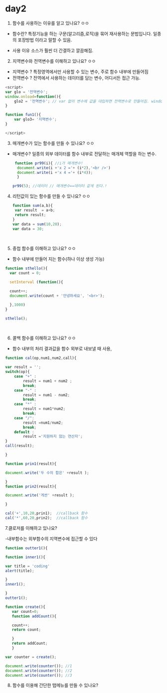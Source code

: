 <h1>day2</h1>

1. 함수를 사용하는 이유를 알고 있나요? ㅇㅇ

- 함수란?
  특정기능을 하는 구문(알고리즘,로직)을 묶어 재사용하는 문법입니다. 일종의 포장방법 이라고 말할 수 있음.

- 사용 이유
  소스가 훨씬 더 간결하고 깔끔해짐.

2. 지역변수와 전역변수를 이해하고 있나요? ㅇㅇ
- 지역변수 ? 특정영역에서만 사용할 수 있는 변수, 주로 함수 내부에 만들어짐
- 전역변수 ? 전역에서 사용하는 데이터를 담는 변수, 어디서든 접근 가능.


```javascript
<script>
var glo = '전역변수';
window.onload=function(){
	glo2 = '전역변수'; // var 없이 변수에 값을 대입하면 전역변수로 만들어짐. window.glo2='전역변수' 와 같음
}

function fun1(){
	var glo3= '지역변수';
}

</script>
```




3. 매개변수가 있는 함수를 만들 수 있나요? ㅇㅇ
- 매개변수?
  일종의 외부 데이터를 함수 내부로 전달하는 매개체 역할을 하는 변수.

  ```javascript
   function pr99(i){ //i가 매개변수!
    document.write(i +'x 2 ='+ (i*2),'<br />')
    document.write(i +'x 4 ='+ (i*4));
    }

  pr99(5); //데이터 // 매개변수==데이터 같게 된다.!
  ```


4. 리턴값이 있는 함수를 만들 수 있나요? ㅇㅇ

   ```javascript
   function sum(a,b){
   	var result  = a+b;
   	return result;
   }
   var data = sum(10,20);
   var data = 30;
   ```

   ​

5. 중첩 함수를 이해하고 있나요? ㅇㅇ
 - 함수 내부에 만들어 지는 함수(하나 이상 생성 가능)

  ```javascript
  function sthello(){
    var count = 0;

    setInterval (function(){

    count++;
    document.write(count + '안녕하세요', '<br>');

    },1000)
  }

  sthello();
  ```

  ​


6. 콜백 함수를 이해하고 있나요? ㅇㅇ
- 함수 내부의 처리 결과값을 함수 외부로 내보낼 때 사용,


```javascript
function cal(op,num1,num2,call){

var result = '';
switch(op){
	case "+" :
		result = num1 + num2 ;
		break;
	case "-" :
		result = num1 - num2;
		break;
	case "*" :
		result = num1*num2;
		break;
	case "/":
		result =num1/num2;
		break;
	default :
		result ='지원하지 않는 연산자';
}
call(result);

}

function prin1(result){

document.write('두 수의 합은' +result );

}
function prin2(result){

document.write('게싼' +result );

}

cal('+',10,20,prin1);  //callback 함수
cal('*',60,20,prin2);  //callback 함수
```



7.클로저를 이해하고 있나요? 

-내부함수는 외부함수의 지역변수에 접근할 수 있다

```javascript
function outter1(){

function inner1(){

var title = 'coding'
alert(title);

}
inner1();

}
outter1();
```



```javascript
function create(){
   var count=0;
   function addCount(){

   count++;
   return count;

   }
   return addCount;
   }

var counter = create();

document.write(counter()); //1
document.write(counter()); //2
document.write(counter()); //3
```



8. 함수를 이용해 간단한 탭메뉴를 만들 수 있나요?


